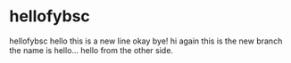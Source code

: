 # hellofybsc
hellofybsc
hello this is a new line
okay bye!
hi again
this is the new branch
the name is hello...
hello from the other side.
